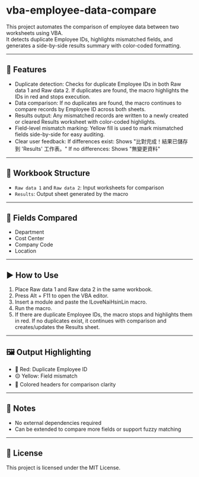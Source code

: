 # vba-employee-data-compare

This project automates the comparison of employee data between two worksheets using VBA.  
It detects duplicate Employee IDs, highlights mismatched fields, and generates a side-by-side results summary with color-coded formatting.

---

## 🧰 Features

- Duplicate detection:
  Checks for duplicate Employee IDs in both Raw data 1 and Raw data 2. If duplicates are found, the macro highlights the IDs in red and stops execution.
- Data comparison:
  If no duplicates are found, the macro continues to compare records by Employee ID across both sheets.
- Results output:
  Any mismatched records are written to a newly created or cleared Results worksheet with color-coded highlights.
- Field-level mismatch marking:
  Yellow fill is used to mark mismatched fields side-by-side for easy auditing.
- Clear user feedback:
  If differences exist: Shows "比對完成！結果已儲存到 'Results' 工作表。"
  If no differences: Shows "無變更資料"

---

## 📁 Workbook Structure

- `Raw data 1` and `Raw data 2`: Input worksheets for comparison
- `Results`: Output sheet generated by the macro

---

## 🔁 Fields Compared

- Department  
- Cost Center  
- Company Code  
- Location  

---

## ▶️ How to Use

1. Place Raw data 1 and Raw data 2 in the same workbook.
2. Press Alt + F11 to open the VBA editor.
3. Insert a module and paste the ILoveNaiHsinLin macro.
4. Run the macro.
5. If there are duplicate Employee IDs, the macro stops and highlights them in red.
   If no duplicates exist, it continues with comparison and creates/updates the Results sheet.

---

## 🖼 Output Highlighting

- 🔴 Red: Duplicate Employee ID  
- 🟡 Yellow: Field mismatch  
- 🎨 Colored headers for comparison clarity

---

## 📌 Notes

- No external dependencies required  
- Can be extended to compare more fields or support fuzzy matching

---

## 🧩 License

This project is licensed under the MIT License.
